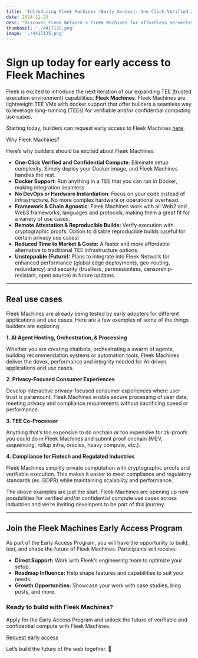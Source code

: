 ```yaml
---
title: 'Introducing Fleek Machines (Early Access): One Click Verified and Private Compute'
date: 2024-11-20
desc: "Discover Fleek Network's Fleek Machines for effortless serverless and long-running server solutions. Boost your product's performance, scalability, and efficiency at a fraction of the traditional cloud cost."
thumbnail: './4417135.png'
image: './4417135.png'
---
```


# Sign up today for early access to Fleek Machines

Fleek is excited to introduce the next iteration of our expanding TEE (trusted execution environment) capabilities: **Fleek Machines**. Fleek Machines are lightweight TEE VMs with docker support that offer builders a seamless way to leverage long-running (TEEs) for verifiable and/or confidential computing use cases.

Starting today, builders can request early access to Fleek Machines [here](https://fleek.typeform.com/machinesaccess).

Why Fleek Machines?

Here’s why builders should be excited about Fleek Machines:

- **One-Click Verified and Confidential Compute**: Eliminate setup complexity. Simply deploy your Docker image, and Fleek Machines handles the rest.
- **Docker Support**: Run anything in a TEE that you can run in Docker, making integration seamless.
- **No DevOps or Hardware Instantiation**: Focus on your code instead of infrastructure. No more complex hardware or operational overhead.
- **Framework & Chain Agnostic**: Fleek Machines work with all Web2 and Web3 frameworks, languages and protocols, making them a great fit for a variety of use cases.
- **Remote Attestation & Reproducible Builds:** Verify execution with cryptographic proofs. Option to disable reproducible builds (useful for certain privacy use cases)
- **Reduced Time to Market & Costs:** A faster and more affordable alternative to traditional TEE infrastructure options.
- **Unstoppable (Future):** Plans to integrate into Fleek Network for enhanced performance (global edge deployments, geo-routing, redundancy) and security (trustless, permissionless, censorship-resistant, open source) in future updates.

---

## Real use cases

Fleek Machines are already being tested by early adopters for different applications and use cases. Here are a few examples of some of the things builders are exploring:

**1. AI Agent Hosting, Orchestration, & Processing**

Whether you are creating chatbots, orchestrating a swarm of agents, building recommendation systems or automation tools, Fleek Machines deliver the devex, performance and integrity needed for AI-driven applications and use cases.

**2. Privacy-Focused Consumer Experiences**

Develop interactive privacy-focused consumer experiences where user trust is paramount. Fleek Machines enable secure processing of user data, meeting privacy and compliance requirements without sacrificing speed or performance.

**3. TEE Co-Processor**

Anything that’s too expensive to do onchain or too expensive for zk-proofs you could do in Fleek Machines and submit proof onchain (MEV, sequencing, rollup infra, oracles, heavy compute, etc.).

**4. Compliance for Fintech and Regulated Industries**

Fleek Machines simplify private computation with cryptographic proofs and verifiable execution. This makes it easier to meet compliance and regulatory standards (ex. GDPR) while maintaining scalability and performance.

The above examples are just the start. Fleek Machines are opening up new possibilities for verified and/or confidential compute use cases across industries and we’re inviting developers to be part of this journey.

---

## Join the Fleek Machines Early Access Program

As part of the Early Access Program, you will have the opportunity to build, test, and shape the future of Fleek Machines. Participants will receive:

- **Direct Support:** Work with Fleek’s engineering team to optimize your setup.
- **Roadmap Influence:** Help shape features and capabilities to suit your needs.
- **Growth Opportunities:** Showcase your work with case studies, blog posts, and more.

### Ready to build with Fleek Machines?

Apply for the Early Access Program and unlock the future of verifiable and confidential compute with Fleek Machines.

[Request early access](https://fleek.typeform.com/machinesaccess)

Let’s build the future of the web together. 🚀
